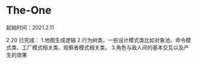 # The-One
起始时间：2021.2.11

2.20 已完成：
1.地图生成逻辑
2.行为树类，一些设计模式类比如对象池、命令模式类、工厂模式相关类、观察者模式相关类。
3.角色与敌人间的基本交互以及产生的效果
